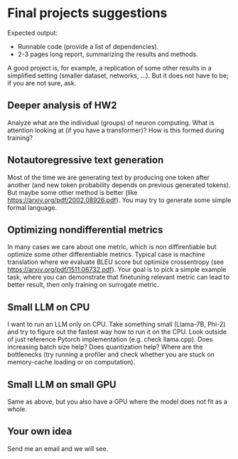 # Final projects suggestions

Expected output:

* Runnable code (provide a list of dependencies).
* 2-3 pages long report, summarizing the results and methods.

A good project is, for example, a replication of some other results in a simplified setting (smaller dataset, networks, ...).
But it does not have to be; if you are not sure, ask.

## Deeper analysis of HW2

Analyze what are the individual (groups) of neuron computing. What is attention looking at (if you have a transformer)?
How is this formed during training? 

## Notautoregressive text generation

Most of the time we are generating text by producing one token after another (and new token probability depends on previous generated tokens). But maybe some other method is better (like <https://arxiv.org/pdf/2002.08926.pdf>).
You may try to generate some simple formal language.

## Optimizing nondifferential metrics

In many cases we care about one metric, which is non diffirentiable but optimize some other differentiable metrics. Typical case is machine translation where we evaluate BLEU score but optimize crossentropy (see <https://arxiv.org/pdf/1511.06732.pdf>).
Your goal is to pick a simple example task, where you can demonstrate that finetuning relevant metric can lead to better result, then only training on surrogate metric.

## Small LLM on CPU

I want to run an LLM only on CPU. Take something small (Llama-7B, Phi-2) and try to figure out the fastest way how to run it on the CPU.
Look outside of just reference Pytorch implementation (e.g. check llama.cpp). Does increasing batch size help?
Does quantization help? Where are the bottlenecks (try running a profiler and check whether you are stuck on memory-cache loading or on computation).

## Small LLM on small GPU

Same as above, but you also have a GPU where the model does not fit as a whole. 

## Your own idea

Send me an email and we will see.
